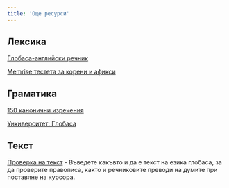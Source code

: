 ```yaml
---
title: 'Още ресурси'
---
```


## Лексика

[Глобаса-английски речник](./05.dict.default.eng.md)

[Memrise тестета за корени и афикси](https://app.memrise.com/course/6118879/globasa-affixes-and-roots/)

## Граматика

[150 канонични изречения](https://www.reddit.com/r/Globasa/comments/rhdozj/150_canonical_sentences/)

[Уикиверситет: Глобаса](https://en.wikiversity.org/wiki/Globasa)

## Текст

[Проверка на текст](https://conlang-checker.vercel.app/) - Въведете какъвто и да е текст на езика глобаса, за да проверите правописа, както и речниковите преводи на думите при поставяне на курсора. 
